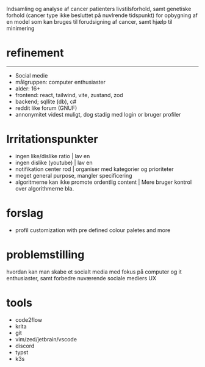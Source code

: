 Indsamling og analyse af cancer patienters livstilsforhold, samt genetiske forhold (cancer type ikke besluttet på nuvlrende tidspunkt) for opbygning af en model som kan bruges til forudsigning af cancer, samt hjælp til minimering

# refinement
-------------------
- Social medie
- målgruppen: computer enthusiaster
- alder: 16+
- frontend: react, tailwind, vite, zustand, zod
- backend; sqllite (db), c#
- reddit like forum (GNUF)
- annonymitet videst muligt, dog stadig med login or bruger profiler

# Irritationspunkter
- ingen like/dislike ratio | lav en
- ingen dislike (youtube) | lav en
- notifikation center rod | organiser med kategorier og prioriteter
- meget general purpose, mangler specificering
- algoritmerne kan ikke promote ordentlig content | Mere bruger kontrol over algorithmerne bla.

# forslag
- profil customization with pre defined colour paletes and more

# problemstilling
hvordan kan man skabe et socialt media med fokus på computer og it enthusiaster, samt forbedre nuværende sociale mediers UX

# tools
- code2flow
- krita
- git
- vim/zed/jetbrain/vscode
- discord
- typst
- k3s
